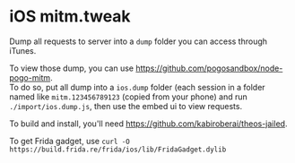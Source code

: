 # iOS mitm.tweak

Dump all requests to server into a `dump` folder you can access through iTunes.  

To view those dump, you can use https://github.com/pogosandbox/node-pogo-mitm.  
To do so, put all dump into a `ios.dump` folder (each session in a folder named like `mitm.123456789123` (copied from your phone) and run `./import/ios.dump.js`, then use the embed ui to view requests.

To build and install, you'll need https://github.com/kabiroberai/theos-jailed.

To get Frida gadget, use `curl -O https://build.frida.re/frida/ios/lib/FridaGadget.dylib`
